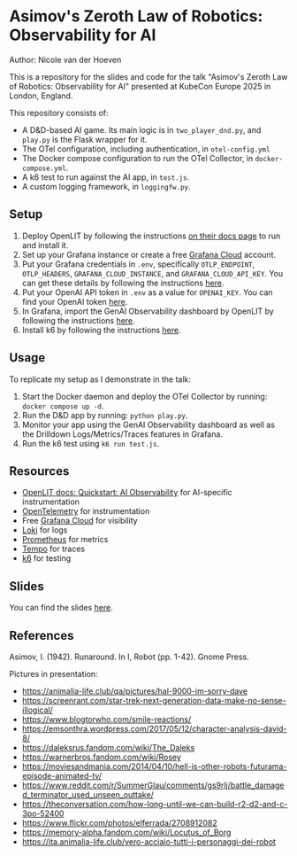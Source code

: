 # Asimov's Zeroth Law of Robotics: Observability for AI

Author: Nicole van der Hoeven

This is a repository for the slides and code for the talk "Asimov's Zeroth Law of Robotics: Observability for AI" presented at KubeCon Europe 2025 in London, England.

This repository consists of:
- A D&D-based AI game. Its main logic is in `two_player_dnd.py`, and `play.py` is the Flask wrapper for it.
- The OTel configuration, including authentication, in `otel-config.yml`
- The Docker compose configuration to run the OTel Collector, in `docker-compose.yml`.
- A k6 test to run against the AI app, in `test.js`.
- A custom logging framework, in `loggingfw.py`.

## Setup

1. Deploy OpenLIT by following the instructions [on their docs page](https://docs.openlit.io/latest/quickstart-observability) to run and install it.
2. Set up your Grafana instance or create a free [Grafana Cloud](https://nicole.to/kceu2025grafana) account.
3. Put your Grafana credentials in `.env`, specifically `OTLP_ENDPOINT`, `OTLP_HEADERS`, `GRAFANA_CLOUD_INSTANCE`, and `GRAFANA_CLOUD_API_KEY`. You can get these details by following the instructions [here](https://nicole.to/kceu25otlp).
4. Put your OpenAI API token in `.env` as a value for `OPENAI_KEY`. You can find your OpenAI token [here](https://platform.openai.com/settings/organization/api-keys).
5. In Grafana, import the GenAI Observability dashboard by OpenLIT by following the instructions [here](https://nicole.to/kceu25aidash).
6. Install k6 by following the instructions [here](https://nicole.to/asimovk6).

## Usage

To replicate my setup as I demonstrate in the talk:
1. Start the Docker daemon and deploy the OTel Collector by running: `docker compose up -d`.
2. Run the D&D app by running: `python play.py`.
3. Monitor your app using the GenAI Observability dashboard as well as the Drilldown Logs/Metrics/Traces features in Grafana.
4. Run the k6 test using `k6 run test.js`.

## Resources

- [OpenLIT docs: Quickstart: AI Observability](https://docs.openlit.io/latest/quickstart-observability) for AI-specific instrumentation
- [OpenTelemetry](https://opentelemetry.io/) for instrumentation
- Free [Grafana Cloud](https://nicole.to/kceu2025grafana) for visibility
- [Loki](https://nicole.to/kceu2025loki) for logs
- [Prometheus](https://prometheus.io/) for metrics
- [Tempo](https://nicole.to/kceu2025tempo) for traces
- [k6](https://nicole.to/kceu2025k6) for testing


## Slides

You can find the slides [here](https://nicole.to/asimovslides).

## References

Asimov, I. (1942). Runaround. In I, Robot (pp. 1-42). Gnome Press.

Pictures in presentation:
- https://animalia-life.club/qa/pictures/hal-9000-im-sorry-dave
- https://screenrant.com/star-trek-next-generation-data-make-no-sense-illogical/
- https://www.blogtorwho.com/smile-reactions/
- https://emsonthra.wordpress.com/2017/05/12/character-analysis-david-8/
- https://daleksrus.fandom.com/wiki/The_Daleks
- https://warnerbros.fandom.com/wiki/Rosey
- https://moviesandmania.com/2014/04/10/hell-is-other-robots-futurama-episode-animated-tv/
- https://www.reddit.com/r/SummerGlau/comments/gs9rlj/battle_damaged_terminator_used_unseen_outtake/
- https://theconversation.com/how-long-until-we-can-build-r2-d2-and-c-3po-52400
- https://www.flickr.com/photos/elferrada/2708912082
- https://memory-alpha.fandom.com/wiki/Locutus_of_Borg
- https://ita.animalia-life.club/vero-acciaio-tutti-i-personaggi-dei-robot